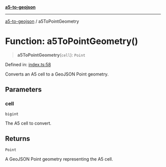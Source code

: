 [**a5-to-geojson**](../README.md)

***

[a5-to-geojson](../README.md) / a5ToPointGeometry

# Function: a5ToPointGeometry()

> **a5ToPointGeometry**(`cell`): `Point`

Defined in: [index.ts:58](https://github.com/alrico88/a5-to-geojson/blob/master/src/index.ts#L58)

Converts an A5 cell to a GeoJSON Point geometry.

## Parameters

### cell

`bigint`

The A5 cell to convert.

## Returns

`Point`

A GeoJSON Point geometry representing the A5 cell.
